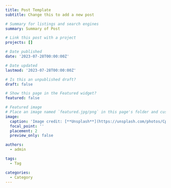 ```yaml
---
title: Post Template
subtitle: Change this to add a new post

# Summary for listings and search engines
summary: Summary of Post

# Link this post with a project
projects: []

# Date published
date: '2023-07-28T00:00:00Z'

# Date updated
lastmod: '2023-07-28T00:00:00Z'

# Is this an unpublished draft?
draft: false

# Show this page in the Featured widget?
featured: false

# Featured image
# Place an image named `featured.jpg/png` in this page's folder and customize its options here.
image:
  caption: 'Image credit: [**Unsplash**](https://unsplash.com/photos/CpkOjOcXdUY)'
  focal_point: ''
  placement: 2
  preview_only: false

authors:
  - admin

tags:
  - Tag

categories:
  - Category
---
```

